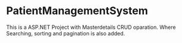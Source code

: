 # PatientManagementSystem
 This is a ASP.NET Project with Masterdetails CRUD oparation. Where Searching, sorting and pagination is also added.
